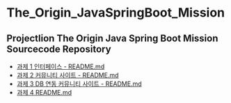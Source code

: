 # The_Origin_JavaSpringBoot_Mission
## Projectlion The Origin Java Spring Boot Mission Sourcecode Repository

- [과제 1 인터페이스 - README.md]()
- [과제 2 커뮤니티 사이트 - README.md](https://github.com/yoo-jimin127/The_Origin_JavaSpringBoot_Mission/blob/main/%EB%AF%B8%EC%85%982.%20Basic_Mission/README.md)
- [과제 3 DB 연동 커뮤니티 사이트 - README.md](https://github.com/yoo-jimin127/The_Origin_JavaSpringBoot_Mission/blob/main/%EB%AF%B8%EC%85%983.%20Basic_Mission/README.md)
- [과제 4 README.md]()
